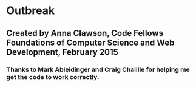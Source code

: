 # Outbreak
## Created by Anna Clawson, Code Fellows Foundations of Computer Science and Web Development, February 2015
### Thanks to Mark Ableidinger and Craig Chaillie for helping me get the code to work correctly.
